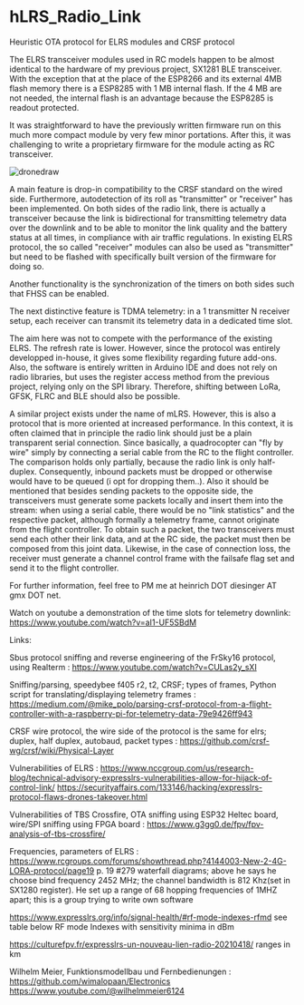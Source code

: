 # hLRS_Radio_Link
Heuristic OTA protocol for ELRS modules and CRSF protocol

The ELRS transceiver modules used in RC models happen to be almost identical to the hardware of my previous project, SX1281 BLE transceiver. With the exception that at the place of the ESP8266 and its external 4MB flash memory there is a ESP8285 with 1 MB internal flash. If the 4 MB are not needed, the internal flash is an advantage because the ESP8285 is readout protected. 

It was straightforward to have the previously written firmware run on this much more compact module by very few minor portations. After this, it was challenging to write a proprietary firmware for the module acting as RC transceiver.

![dronedraw](https://github.com/user-attachments/assets/a74cffe3-0760-4201-8d72-562839fc0606)

A main feature is drop-in compatibility to the CRSF standard on the wired side. Furthermore, autodetection of its roll as "transmitter" or "receiver" has been implemented. On both sides of the radio link, there is actually a transceiver because the link is bidirectional for transmitting telemetry data over the downlink and to be able to monitor the link quality and the battery status at all times, in compliance with air traffic regulations. In existing ELRS protocol, the so called "receiver" modules can also be used as "transmitter" but need to be flashed with specifically built version of the firmware for doing so.

Another functionality is the synchronization of the timers on both sides such that FHSS can be enabled.

The next distinctive feature is TDMA telemetry: in a 1 transmitter N receiver setup, each receiver can transmit its telemetry data in a dedicated time slot.

The aim here was not to compete with the performance of the existing ELRS. The refresh rate is lower. However, since the protocol was entirely developped in-house, it gives some flexibility regarding future add-ons. Also, the software is entirely written in Arduino IDE and does not rely on radio libraries, but uses the register access method from the previous project, relying only on the SPI library. Therefore, shifting between LoRa, GFSK, FLRC and BLE should also be possible.

A similar project exists under the name of mLRS. However, this is also a protocol that is more oriented at increased performance. In this context, it is often claimed that in principle the radio link should just be a plain transparent serial connection. Since basically, a quadrocopter can "fly by wire" simply by connecting a serial cable from the RC to the flight controller. The comparison holds only partially, because the radio link is only half-duplex. Consequently, inbound packets must be dropped or otherwise would have to be queued (i opt for dropping them..). Also it should be mentioned that besides sending packets to the opposite side, the transceivers must generate some packets locally and insert them into the stream: when using a serial cable, there would be no "link statistics" and the respective packet, although formally a telemetry frame, cannot originate from the flight controller. To obtain such a packet, the two transceivers must send each other their link data, and at the RC side, the packet must then be composed from this joint data. Likewise, in the case of connection loss, the receiver must generate a channel control frame with the failsafe flag set and send it to the flight controller.

For further information, feel free to PM me at heinrich DOT diesinger AT gmx DOT net.


Watch on youtube a demonstration of the time slots for telemetry downlink: https://www.youtube.com/watch?v=aI1-UF5SBdM


Links:

Sbus protocol sniffing and reverse engineering of the FrSky16 protocol, using Realterm :
https://www.youtube.com/watch?v=CULas2y_sXI

Sniffing/parsing, speedybee f405 r2, t2, CRSF; types of frames, Python script for translating/displaying telemetry frames :
https://medium.com/@mike_polo/parsing-crsf-protocol-from-a-flight-controller-with-a-raspberry-pi-for-telemetry-data-79e9426ff943

CRSF wire protocol, the wire side of the protocol is the same for elrs; duplex, half duplex, autobaud, packet types :
https://github.com/crsf-wg/crsf/wiki/Physical-Layer

Vulnerabilities of ELRS :
https://www.nccgroup.com/us/research-blog/technical-advisory-expresslrs-vulnerabilities-allow-for-hijack-of-control-link/
https://securityaffairs.com/133146/hacking/expresslrs-protocol-flaws-drones-takeover.html

Vulnerabilities of TBS Crossfire, OTA sniffing using ESP32 Heltec board, wire/SPI sniffing using FPGA board :
https://www.g3gg0.de/fpv/fpv-analysis-of-tbs-crossfire/

Frequencies, parameters of ELRS :
https://www.rcgroups.com/forums/showthread.php?4144003-New-2-4G-LORA-protocol/page19
p. 19 #279 waterfall diagrams; above he says he choose bind frequency 2452 MHz; the channel bandwidth is 812 Khz(set in SX1280 register). He set up a range of 68 hopping frequencies of 1MHZ apart; this is a group trying to write own software

https://www.expresslrs.org/info/signal-health/#rf-mode-indexes-rfmd
see table below RF mode Indexes with sensitivity minima in dBm

https://culturefpv.fr/expresslrs-un-nouveau-lien-radio-20210418/
ranges in km

Wilhelm Meier, Funktionsmodellbau und Fernbedienungen :
https://github.com/wimalopaan/Electronics
https://www.youtube.com/@wilhelmmeier6124




